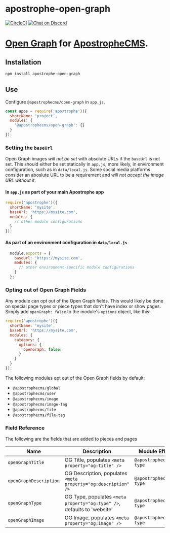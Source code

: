 # apostrophe-open-graph
[![CircleCI](https://circleci.com/gh/apostrophecms/open-graph/tree/main.svg?style=svg)](https://circleci.com/gh/apostrophecms/open-graph/tree/main)
[![Chat on Discord](https://img.shields.io/discord/517772094482677790.svg)](https://chat.apostrophecms.org)

# [Open Graph](https://ogp.me/) for [ApostropheCMS](https://apostrophecms.com).

## Installation

```bash
npm install apostrophe-open-graph
```

## Use

Configure `@apostrophecms/open-graph` in `app.js`.

```js
const apos = require('apostrophe')({
  shortName: 'project',
  modules: {
    '@apostrophecms/open-graph': {}
  }
});
```

### Setting the `baseUrl`

Open Graph images *will not be set* with absolute URLs if the `baseUrl` is not set. This should either be set statically in `app.js`, more likely, in environment configuration, such as in `data/local.js`. Some social media platforms consider an aboslute URL to be a requirement and *will not accept the image URL without it*.

#### In `app.js` as part of your main Apostrophe app
```js
require('apostrophe')({
  shortName: 'mysite',
  baseUrl: 'https://mysite.com',
  modules: {
    // other module configurations
  }
});
```
#### As part of an environment configuration in `data/local.js`
```js
  module.exports = {
    baseUrl: 'https://mysite.com',
    modules: {
      // other environment-specific module configurations
    }
  };
```
### Opting out of Open Graph Fields

Any module can opt out of the Open Graph fields. This would likely be done on special page types or piece types that don't  have index or show pages. Simply add `openGraph: false` to the module's `options` object, like this:

```js
require('apostrophe')({
  shortName: 'mysite',
  baseUrl: 'https://mysite.com',
  modules: {
    category: {
      options: {
        openGraph: false;
      }
    }
  }
});
```

The following modules opt out of the Open Graph fields by default:
 - `@apostrophecms/global`
 - `@apostrophecms/user`
 - `@apostrophecms/image`
 - `@apostrophecms/image-tag`
 - `@apostrophecms/file`
 - `@apostrophecms/file-tag`

### Field Reference
The following are the fields that are added to pieces and pages

|Name |Description  | Module Effected |
--- | --- | --- 
|`openGraphTitle`|OG Title, populates `<meta property="og:title" />`|`@apostrophecms/doc-type`
|`openGraphDescription`|OG Description, populates `<meta property="og:description" />`|`@apostrophecms/doc-type`
|`openGraphType`|OG Type, populates `<meta property="og:type" />`, defaults to 'website'|`@apostrophecms/doc-type`
|`openGraphImage`|OG Image, populates `<meta property="og:image" />`|`@apostrophecms/doc-type`